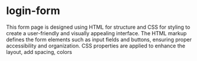 # login-form
This form page is designed using HTML for structure and CSS for styling to create a user-friendly and visually appealing interface. The HTML markup defines the form elements such as input fields and buttons, ensuring proper accessibility and organization. CSS properties are applied to enhance the layout, add spacing, colors 
